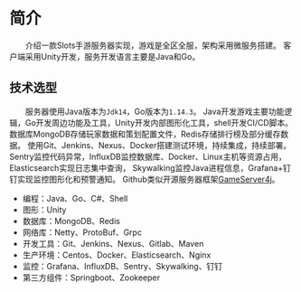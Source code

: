 # 简介
&emsp;&emsp;介绍一款Slots手游服务器实现，游戏是全区全服，架构采用微服务搭建。
客户端采用Unity开发，服务开发语言主要是Java和Go。

## 技术选型
&emsp;&emsp;服务器使用Java版本为`Jdk14`，Go版本为`1.14.3`。
Java开发游戏主要功能逻辑，Go开发周边功能及工具，Unity开发内部图形化工具，shell开发CI/CD脚本。
数据库MongoDB存储玩家数据和策划配置文件，Redis存储排行榜及部分缓存数据。
使用Git、Jenkins、Nexus、Docker搭建测试环境，持续集成，持续部署。
Sentry监控代码异常，InfluxDB监控数据库、Docker、Linux主机等资源占用，Elasticsearch实现日志集中查询，
Skywalking监控Java进程信息，Grafana+钉钉实现监控图形化和预警通知。
Github类似开源服务器框架[GameServer4j][GameServer4j]。
* 编程：Java、Go、C#、Shell
* 图形：Unity
* 数据库：MongoDB、Redis
* 网络库：Netty、ProtoBuf、Grpc
* 开发工具：Git、Jenkins、Nexus、Gitlab、Maven
* 生产环境：Centos、Docker、Elasticsearch、Nginx
* 监控：Grafana、InfluxDB、Sentry、Skywalking、钉钉
* 第三方组件：Springboot、Zookeeper

[GameServer4j]: https://github.com/jzyong/GameServer4j


